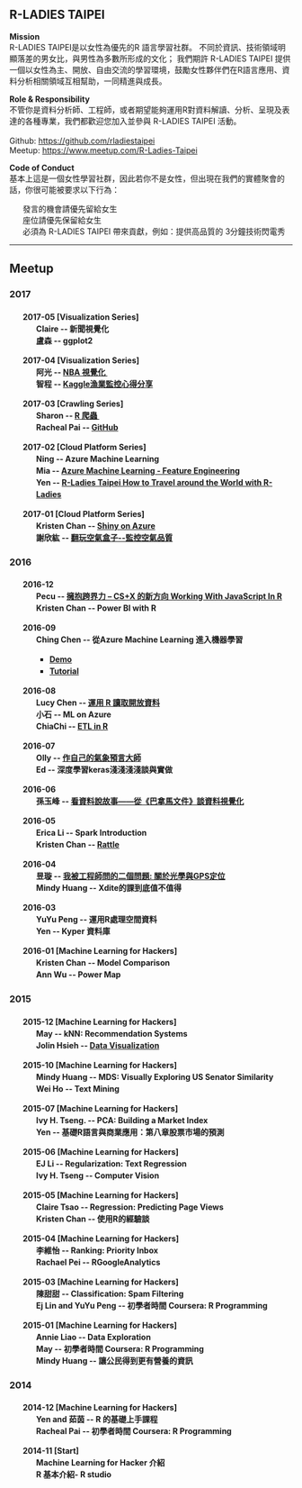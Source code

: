 <h2> R-LADIES TAIPEI </h2>
<p>
    <b>Mission</b><br>
        R-LADIES TAIPEI是以女性為優先的R 語言學習社群。
        不同於資訊、技術領域明顯落差的男女比，與男性為多數所形成的文化；
        我們期許 R-LADIES TAIPEI 提供一個以女性為主、開放、自由交流的學習環境，鼓勵女性夥伴們在R語言應用、資料分析相關領域互相幫助，一同精進與成長。
</p>
<p>
    <b>Role & Responsibility</b><br>
        不管你是資料分析師、工程師，或者期望能夠運用R對資料解讀、分析、呈現及表達的各種專業，我們都歡迎您加入並參與 R-LADIES TAIPEI 活動。<br><br>
        Github: <a href="https://github.com/rladiestaipei" target="_blank">https://github.com/rladiestaipei</a><br>
        Meetup: <a href="https://www.meetup.com/R-Ladies-Taipei/" target="_blank">https://www.meetup.com/R-Ladies-Taipei</a><br>
</p>
<p>
    <b>Code of Conduct</b><br>
    基本上這是一個女性學習社群，因此若你不是女性，但出現在我們的實體聚會的話，你很可能被要求以下行為：<br>
    <ul class="task-list">
        <li>發言的機會請優先留給女生</li>
        <li>座位請優先保留給女生</li>
        <li>必須為 R-LADIES TAIPEI 帶來貢獻，例如：提供高品質的 3分鐘技術閃電秀</li>
    </ul>
</p>    
<hr size="1">
<h2> Meetup </h2> 
<!-- Main Panel , Lighting Talk  -->
<h3> 2017 </h3>
<h4>
<ul class="task-list text-left" style='line-height:150%'>
   <p>
        <li> 2017-05 [Visualization Series] <!-- 20170605 -->
            <ul class="task-list">
                <li> Claire -- 新聞視覺化 </li>
                <li> 盧森 -- ggplot2 </li>
            </ul>    
        </li>
   </p> 
   <p>
        <li> 2017-04 [Visualization Series] <!-- 20170424 -->
            <ul class="task-list">
                <li> 阿光 -- <a href="http://slides.com/nondayo/nba#/" target="_blank">NBA 視覺化 </a> </li>
                <li> 智程 -- <a href="https://github.com/rladiestaipei/R-Main-Panel/blob/master/2017/201704_Kaggle比賽介紹_漁業監控.pdf"> Kaggle漁業監控心得分享 </a></li>
            </ul>    
        </li>
    </p> 
    <p>
        <li> 2017-03 [Crawling Series] <!-- 20170327 -->
            <ul class="task-list">
                <li> Sharon -- <a href="https://github.com/rladiestaipei/R-Main-Panel/blob/master/2017/201703_RCrewling.pdf" target="_blank">R 爬蟲 </a> </li>
                <li> Racheal Pai -- <a href="https://hackmd.io/p/r1S1mdR9l#/"> GitHub </a></li>
            </ul>    
        </li>
    </p>    
    <p>
    <li> 2017-02  [Cloud Platform Series] <!-- 20170306 -->
        <ul class="task-list">
            <li> Ning -- Azure Machine Learning </li>
            <li> Mia -- <a href="https://github.com/rladiestaipei/R-Main-Panel/blob/master/2017/201702_AzureML-Feature%20Engineering.pdf" target="_blank">Azure Machine Learning - Feature Engineering </a> </li>
            <li> Yen -- <a href="https://github.com/rladiestaipei/R-Main-Panel/blob/master/2017/201702_R-Ladies%20Taipei%20How%20to%20Travel%20around%20the%20World%20with%20R-Ladies.pdf" target="_blank">R-Ladies Taipei How to Travel around the World with R-Ladies </a> </li>
        </ul>    
    </li>
    </p>
    <p>
    <li> 2017-01  [Cloud Platform Series] <!-- 20170206 -->
         <ul class="task-list">
            <li> Kristen Chan -- <a href="https://github.com/rladiestaipei/R-Main-Panel/blob/master/2017/201701_ShinyOnAzure.pdf" target="_blank">Shiny on Azure</a> </li>
            <li> 謝欣紘 -- <a href="https://github.com/rladiestaipei/R-Main-Panel/blob/master/2017/201701_空氣盒子之open%20data.pdf" target="_blank">翻玩空氣盒子--監控空氣品質</a> </li>
        </ul>
    </li>
    </p>
</ul>
</h4>    
<h3> 2016 </h3> 
<h4>
<ul class="task-list text-left" style='line-height:150%'>
   <p>
   <li> 2016-12 <!-- 20161205 -->
        <ul class="task-list">
            <!-- Pecu -->
            <li> Pecu -- <a href="https://github.com/pecu/RLadies" target="_blank">擁抱跨界力 – CS+X 的新方向 Working With JavaScript In R</a> </li>
            <!-- Krsiten -->
            <li> Kristen Chan -- Power BI with R </li>
        </ul>    
    </li>
    </p>
    <p>
    <li> 2016-09 <!-- 20160926 -->
        <ul class="task-list">
            <!-- Ching Chen -->
            Ching Chen -- 從Azure Machine Learning 進入機器學習
            <ul>
                <li> <a href="https://onedrive.live.com/?authkey=%21ANWLdilJVySfp04&id=CA23266D8D86B36%2179702&cid=0CA23266D8D86B36" target="_blank"> Demo </a> </li>
                <li> <a href="https://gallery.cortanaintelligence.com/Experiment/Tutorial-Building-a-classification-model-in-Azure-ML-18" target="_blank"> Tutorial </a> </li> 
            </ul>
        </ul>    
    </li>
    </p>
    <p>
    <li> 2016-08  <!-- 20160829 -->
        <ul class="task-list">
            <!-- Lucy Chen -->
            <li> Lucy Chen -- <a href="https://github.com/rladiestaipei/R-Main-Panel/blob/master/2016/201608_R_Crawler%20Sharing_lucychen.pdf" target="_blank"> 運用 R 讀取開放資料 </a> </li>
            <!-- 小石 -->
            <li> 小石 -- ML on Azure </li>  
            <!-- ChiaChi -->
            <li> ChiaChi -- <a href="https://www.slideshare.net/c3h3/etl-in-r" target="_blank"> ETL in R </a>  </li> 
        </ul>    
    </li>
    </p>
    <p>
    <li> 2016-07 <!-- 20160 -->
        <ul class="task-list">
            <!-- Olly -->
            <li> Olly -- <a href="https://github.com/rladiestaipei/R-Main-Panel/blob/master/2016/201607_等雨停.pdf" target="_blank"> 作自己的氣象預言大師 </a> </li>
            <!-- Ed -->
            <li> Ed -- 深度學習keras淺淺淺淺談與實做 </li> 
        </ul>    
    </li>
    </p>
    <p>  
    <li> 2016-06 <!-- 20160627 -->
        <ul class="task-list">
            <!-- 孫玉峰 -->
            <li> 孫玉峰 -- <a href="http://slides.com/summitsuen/r-ladies-meetup#/" target="_blank"> 看資料說故事——從《巴拿馬文件》談資料視覺化 </a> </li>
        </ul>    
    </li>
    </p>
    <p>
    <li> 2016-05 <!-- 20160530 --> 
        <ul class="task-list">
            <!-- Erica Li -->
            <li> Erica Li -- Spark Introduction </li> 
            <!-- Kristen Chan -->
            <li>Kristen Chan -- <a href="https://github.com/rladiestaipei/R-Main-Panel/blob/master/2016/201605_Rattle.pdf" target="_blank"> Rattle </a> </li>
        </ul>    
    </li>
    </p>
    <p>
    <li> 2016-04 <!-- 20160425 --> 
        <ul class="task-list">
            <!-- 昱璇 -->
            <li> 昱璇 -- <a href="https://github.com/rladiestaipei/R-Main-Panel/blob/master/2016/201604_我被工程師問的二個問題.zip" target="_blank"> 我被工程師問的二個問題: 關於光學與GPS定位 </a> </li> 
            <!-- Mindy Huang -->
            <li> Mindy Huang -- Xdite的課到底值不值得</li> 
        </ul>    
    </li>
    </p>
    <p> 
    <li> 2016-03 <!-- 20160328 --> 
        <ul class="task-list">
            <!-- YuYu Peng -->
            <li> YuYu Peng -- 運用R處理空間資料 </li> 
            <!-- Yen -->
            <li> Yen -- Kyper 資料庫 </li> 
        </ul>    
    </li>
    </p>
    <p>
    <li> 2016-01 [Machine Learning for Hackers] <!-- 20160125 --> 
        <ul class="task-list">
            <!-- Kristen Chan  ch12-->
            <li> Kristen Chan -- Model Comparison </li> 
            <!-- Ann Wu -->
            <li> Ann Wu -- Power Map </li> 
        </ul>    
    </li>
    </p>           
</ul> 
</h4>
<h3>2015</h3>
<h4>
<ul class="task-list text-left" style='line-height:150%'>
    <p>
    <li> 2015-12 [Machine Learning for Hackers]<!-- 20151228 -->
        <ul class="task-list">
            <!-- May ch10 -->
            <li> May -- kNN: Recommendation Systems </li> 
            <!-- Jolin Hsieh   -->
            <li> Jolin Hsieh -- <a href="http://rpubs.com/jolin425425/RLadies20151228" target="_blank"> Data Visualization </a> </li>
        </ul>    
    </li>
    </p>
    <p>
    <li> 2015-10 [Machine Learning for Hackers]<!-- 20151026 -->
        <ul class="task-list">
            <!-- Mindy Huang ch9 -->
            <li> Mindy Huang -- MDS: Visually Exploring US Senator Similarity </li> 
            <!-- Wei Ho  -->  
            <li> Wei Ho -- Text Mining </li>  
        </ul>    
    </li>
    </p>
    <p>
    <li> 2015-07 [Machine Learning for Hackers]<!-- 20150729 -->
        <ul class="task-list">
            <!-- Ivy H. Tseng. ch8  -->
            <li> Ivy H. Tseng. -- PCA: Building a Market Index </li> 
            <!-- Yen  -->
            <li> Yen -- 基礎R語言與商業應用：第八章股票市場的預測 </li> 
        </ul>    
    </li>
    </p>
    <p>
    <li> 2015-06 [Machine Learning for Hackers]<!-- 20150629 -->
        <ul class="task-list">
            <!-- EJ Li  ch6-->
            <li> EJ Li -- Regularization: Text Regression </li> 
            <!-- Ivy H. Tseng  -->
            <li> Ivy H. Tseng -- Computer Vision </li> 
        </ul>    
    </li>
    </p>
    <p>
    <li> 2015-05 [Machine Learning for Hackers]<!-- 20150525 -->
        <ul class="task-list">
            <!-- Claire Tsao  ch5-->
            <li> Claire Tsao -- Regression: Predicting Page Views </li> 
            <!-- Kristen Chan  -->
            <li> Kristen Chan -- 使用R的經驗談 </li> 
        </ul>    
    </li>
    </p>
    <p>
    <li> 2015-04 [Machine Learning for Hackers]<!-- 20150427 -->
        <ul class="task-list">
            <!-- 李維怡 ch4  -->
            <li> 李維怡 -- Ranking: Priority Inbox </li> 
            <!-- Rachael Pei  -->
            <li> Rachael Pei -- RGoogleAnalytics </li> 
        </ul>    
    </li>
    </p>
    <p>
    <li> 2015-03 [Machine Learning for Hackers]<!-- 20150330 -->
        <ul class="task-list">
            <!-- 陳甜甜 ch3 -->
            <li> 陳甜甜 -- Classification: Spam Filtering </li> 
            <!-- Ej Lin and YuYu Peng -->
            <li> Ej Lin and YuYu Peng -- 初學者時間 Coursera: R Programming </li> 
        </ul>    
    </li>
    </p>
    <p>
    <li> 2015-01 [Machine Learning for Hackers]<!-- 20150126 -->
        <ul class="task-list">
            <!-- Annie Liao ch2 -->
            <li> Annie Liao -- Data Exploration </li>
            <!-- May -->
            <li> May -- 初學者時間 Coursera: R Programming </li> 
            <!-- Mindy Huang -->
            <li> Mindy Huang -- 讓公民得到更有營養的資訊 </li>  
        </ul>    
    </li>
    </p>         
</ul> 
</h4>
<h3>2014</h3>
<h4>
<ul class="task-list text-left" style='line-height:150%'>
    <p>
    <li> 2014-12 [Machine Learning for Hackers]<!-- 201412 -->
        <ul class="task-list">
            <!-- Yen 茹茵 -->
            <li> Yen and 茹茵 -- R 的基礎上手課程 </li> 
            <!-- Racheal Pai  -->
            <li> Racheal Pai -- 初學者時間 Coursera: R Programming </li> 
        </ul>    
    </li>
    </p>
    <p> 
    <li> 2014-11 [Start]<!-- 20141124 -->
        <ul class="task-list">
            <li> Machine Learning for Hacker 介紹 </li> 
            <li> R 基本介紹- R studio </li>  
        </ul>    
    </li>
    </p> 
</ul> 
</h4>  

